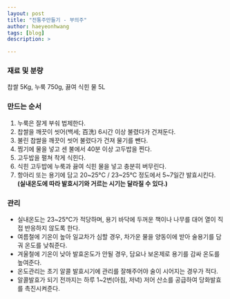 ```yaml
---
layout: post
title: "전통주만들기 - 부의주"
author: haeyeonhwang
tags: [blog]
description: >

---
```


### 재료 및 분량
찹쌀 5Kg, 누룩 750g, 끓여 식힌 물 5L

### 만드는 순서
1. 누룩은 잘게 부숴 법제한다.
2. 찹쌀을 깨끗이 씻어(백세; 百洗) 6시간 이상 불렸다가 건져둔다.
3. 불린 찹쌀을 깨끗이 씻어 불렸다가 건져 물기를 뺀다.
4. 찜기에 물을 넣고 센 불에서 40분 이상 고두밥을 찐다.
5. 고두밥을 펼쳐 착게 식힌다.
6. 식힌 고두밥에 누룩과 끓여 식힌 물을 넣고 충분히 버무린다.
7. 항아리 또는 용기에 담고 20~25°C / 23~25°C 정도에서 5~7일간 발효시킨다.
**(실내온도에 따라 발효시기와 거르는 시기는 달라질 수 있다.)**

### 관리
* 실내온도는 23~25°C가 적당하며, 용기 바닥에 두꺼운 책이나 나무를 대어 열이 직접 반응하지 않도록 한다.
* 여름철에 기온이 높아 일교차가 심할 경우, 차가운 물을 양동이에 받아 술용기를 담궈 온도를 낮춰준다.
* 겨울철에 기온이 낮아 발효온도가 안될 경우, 담요나 보온제로 용기를 감싸 온도를 높여준다.
* 온도관리는 초기 알콜 발효시기에 관리를 잘해주어야 술이 시어지는 경우가 적다.
* 알콜발효가 되기 전까지는 하루 1~2번(아침, 저녁) 저어 산소를 공급하여 당화발효를 촉진시켜준다.
